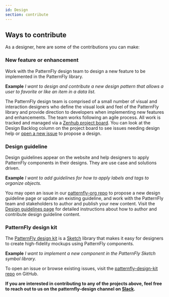 ```yaml
---
id: Design
section: contribute
---
```


## Ways to contribute

As a designer, here are some of the contributions you can make:

### New feature or enhancement
Work with the PatternFly design team to design a new feature to be implemented in the PatternFly library.

__Example__
*I want to design and contribute a new design pattern that allows a user to favorite or like an item in a data list.*

The PatternFly design team is comprised of a small number of visual and interaction designers who define the visual look and feel of the PatternFly library and provide direction to developers when implementing new features and enhancements. The team works following an agile process. All work is tracked and managed via a [Zenhub project board](https://app.zenhub.com/workspaces/pf4-design-workspace-5b2142ff9499cb7cdaf1e632/board?repos=61041252&showPRs=false&showClosed=false&showLabels=false&showEstimates=false&showMilestones=false&showEpics=false). You can look at the Design Backlog column on the project board to see issues needing design help or [open a new issue](https://github.com/patternfly/patternfly-design/issues) to propose a design.

### Design guideline
Design guidelines appear on the website and help designers to apply PatternFly components in their designs.  They are use case and solutions driven.

__Example__
*I want to add guidelines for how to apply labels and tags to organize objects.*

You may open an issue in our [patternfly-org repo](https://github.com/patternfly/patternfly-org) to propose a new design guideline page or update an existing guideline, and work with the PatternFly team and stakeholders to author and publish your new content. Visit the [Design guidelines page](https://www.patternfly.org/v4/contribute/design-guidelines) for detailed instructions about how to author and contribute design guideline content.

### PatternFly design kit
The [PatternFly design kit](https://www.patternfly.org/v4/get-started/design) is a [Sketch](https://www.sketch.com) library that makes it easy for designers to create high-fidelity mockups using PatternFly components.

__Example__
*I want to implement a new component in the PatternFly Sketch symbol library.*

To open an issue or browse existing issues, visit the [patternfly-design-kit repo](https://github.com/patternfly/patternfly-design-kit/) on GitHub.

**If you are interested in contributing to any of the projects above, feel free to reach out to us on the patternfly-design channel on [Slack](https://slack.patternfly.org/).**
